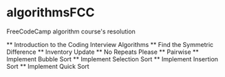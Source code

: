 # algorithmsFCC
FreeCodeCamp algorithm course's resolution

** Introduction to the Coding Interview Algorithms
** Find the Symmetric Difference
** Inventory Update
** No Repeats Please
** Pairwise
** Implement Bubble Sort
** Implement Selection Sort
** Implement Insertion Sort
** Implement Quick Sort


